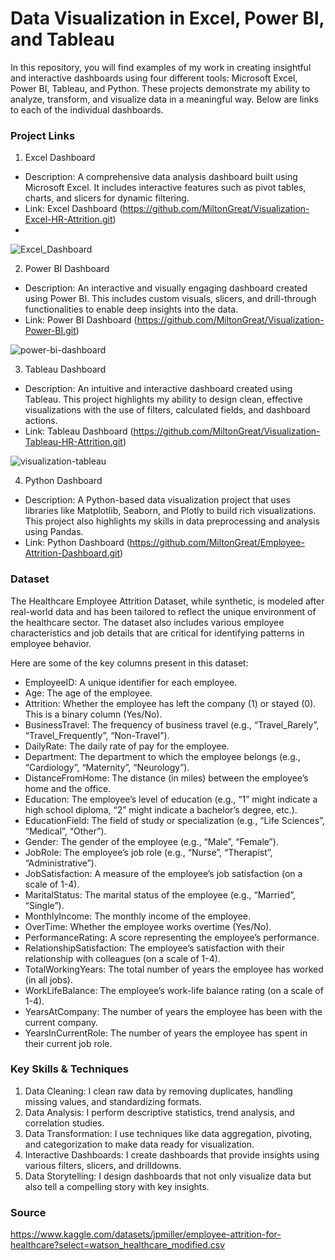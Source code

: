 # Data Visualization in Excel, Power BI, and Tableau

In this repository, you will find examples of my work in creating insightful and interactive dashboards using four different tools: Microsoft Excel, Power BI, Tableau, and Python. These projects demonstrate my ability to analyze, transform, and visualize data in a meaningful way. Below are links to each of the individual dashboards.

### Project Links

1. Excel Dashboard
- Description: A comprehensive data analysis dashboard built using Microsoft Excel. It includes interactive features such as pivot tables, charts, and slicers for dynamic filtering.
- Link: Excel Dashboard (https://github.com/MiltonGreat/Visualization-Excel-HR-Attrition.git)
- 
![Excel_Dashboard](https://github.com/user-attachments/assets/c0c5015e-990c-4676-988d-12c371b81e19)

2. Power BI Dashboard
- Description: An interactive and visually engaging dashboard created using Power BI. This includes custom visuals, slicers, and drill-through functionalities to enable deep insights into the data.
- Link: Power BI Dashboard (https://github.com/MiltonGreat/Visualization-Power-BI.git)
  
![power-bi-dashboard](https://github.com/user-attachments/assets/93ba6311-95e5-49cc-b99a-3bf1669a2070)


3. Tableau Dashboard
- Description: An intuitive and interactive dashboard created using Tableau. This project highlights my ability to design clean, effective visualizations with the use of filters, calculated fields, and dashboard actions.
- Link: Tableau Dashboard (https://github.com/MiltonGreat/Visualization-Tableau-HR-Attrition.git)
  
![visualization-tableau](https://github.com/user-attachments/assets/ad8f707a-fdd4-4b5d-aae4-6617a5ad06dd)

4. Python Dashboard
- Description: A Python-based data visualization project that uses libraries like Matplotlib, Seaborn, and Plotly to build rich visualizations. This project also highlights my skills in data preprocessing and analysis using Pandas.
- Link: Python Dashboard (https://github.com/MiltonGreat/Employee-Attrition-Dashboard.git)

### Dataset

The Healthcare Employee Attrition Dataset, while synthetic, is modeled after real-world data and has been tailored to reflect the unique environment of the healthcare sector. The dataset also includes various employee characteristics and job details that are critical for identifying patterns in employee behavior.

Here are some of the key columns present in this dataset:

- EmployeeID: A unique identifier for each employee.
- Age: The age of the employee.
- Attrition: Whether the employee has left the company (1) or stayed (0). This is a binary column (Yes/No).
- BusinessTravel: The frequency of business travel (e.g., “Travel_Rarely”, “Travel_Frequently”, “Non-Travel”).
- DailyRate: The daily rate of pay for the employee.
- Department: The department to which the employee belongs (e.g., “Cardiology”, “Maternity”, “Neurology”).
- DistanceFromHome: The distance (in miles) between the employee’s home and the office.
- Education: The employee’s level of education (e.g., “1” might indicate a high school diploma, “2” might indicate a bachelor’s degree, etc.).
- EducationField: The field of study or specialization (e.g., “Life Sciences”, “Medical”, “Other”).
- Gender: The gender of the employee (e.g., “Male”, “Female”).
- JobRole: The employee’s job role (e.g., “Nurse”, “Therapist”, “Administrative”).
- JobSatisfaction: A measure of the employee’s job satisfaction (on a scale of 1-4).
- MaritalStatus: The marital status of the employee (e.g., “Married”, “Single”).
- MonthlyIncome: The monthly income of the employee.
- OverTime: Whether the employee works overtime (Yes/No).
- PerformanceRating: A score representing the employee’s performance.
- RelationshipSatisfaction: The employee’s satisfaction with their relationship with colleagues (on a scale of 1-4).
- TotalWorkingYears: The total number of years the employee has worked (in all jobs).
- WorkLifeBalance: The employee’s work-life balance rating (on a scale of 1-4).
- YearsAtCompany: The number of years the employee has been with the current company.
- YearsInCurrentRole: The number of years the employee has spent in their current job role.

### Key Skills & Techniques

1. Data Cleaning: I clean raw data by removing duplicates, handling missing values, and standardizing formats.
2. Data Analysis: I perform descriptive statistics, trend analysis, and correlation studies.
3. Data Transformation: I use techniques like data aggregation, pivoting, and categorization to make data ready for visualization.
4. Interactive Dashboards: I create dashboards that provide insights using various filters, slicers, and drilldowns.
5. Data Storytelling: I design dashboards that not only visualize data but also tell a compelling story with key insights.

### Source

https://www.kaggle.com/datasets/jpmiller/employee-attrition-for-healthcare?select=watson_healthcare_modified.csv
